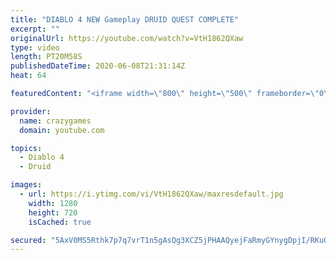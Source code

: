 ```yaml
---
title: "DIABLO 4 NEW Gameplay DRUID QUEST COMPLETE"
excerpt: ""
originalUrl: https://youtube.com/watch?v=VtH1862QXaw
type: video
length: PT20M58S
publishedDateTime: 2020-06-08T21:31:14Z
heat: 64

featuredContent: "<iframe width=\"800\" height=\"500\" frameborder=\"0\" src=\"https://www.youtube.com/embed/VtH1862QXaw\" allow=\"accelerometer; autoplay; encrypted-media; gyroscope; picture-in-picture\" allowfullscreen></iframe>"

provider:
  name: crazygames
  domain: youtube.com

topics:
  - Diablo 4
  - Druid

images:
  - url: https://i.ytimg.com/vi/VtH1862QXaw/maxresdefault.jpg
    width: 1280
    height: 720
    isCached: true

secured: "5AxV0MS5Rthk7p7q7vrT1n5gAsQg3XCZ5jPHAAQyejFaRmyGYnygDpjI/RKuGbbIQM3bpRcGqC8DceYd+GDxUeSSflfjsvMzCP5XQCnaA5ctolEpWVCvh25NIT07gUgS3Gum2ZCDQBgiuJe8l1nE+dfQIHKs++vbYXx9uwQ9klk0BTCoCxhZM9jkgRaCxASnRmxg2LmlEr88z6zT4yqN/CX/lktRHrwJGe+N35az+fJ8Qgl6eZXbQGyCVfl1VQ7fdXqe2hFzJF/K8LvcG1PQlFW6ghtL7fk3nNlTLQLGsXfck7B4BrSfchDT7+wFQwOI2ZdYXzomjVM1pxIypdmdubFnGgaIa2+FSRz04Bx7T6p4YolGlgiqpdK+nVsiwmU5zfsAtJv1/sUU4FWRoJIC1v4eDnxf7Au3isIM99T8YYI=;R6Kdgy8fICy2GrXPavy+/A=="
---
```


